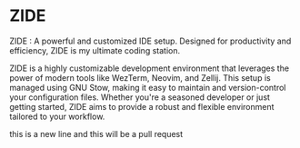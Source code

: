# ZIDE
ZIDE : A powerful and customized IDE setup. Designed for productivity and efficiency, ZIDE is my ultimate coding station.

ZIDE is a highly customizable development environment that leverages the power of modern tools like WezTerm, Neovim, and Zellij. This setup is managed using GNU Stow, making it easy to maintain and version-control your configuration files. Whether you're a seasoned developer or just getting started, ZIDE aims to provide a robust and flexible environment tailored to your workflow.


this is a new line and this will be a pull request 
